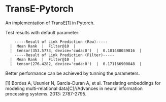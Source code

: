 # TransE-Pytorch
An implementation of TransE[1] in Pytorch.

Test results with default parameter:

        -----Result of Link Prediction (Raw)-----
      |  Mean Rank  |  Filter@10  |
      |  tensor(353.5773, device='cuda:0')  |  0.101488039816  |
        -----Result of Link Prediction (Filter)-----
      |  Mean Rank  |  Filter@10  |
      |  tensor(276.4282, device='cuda:0')  |  0.171166900848  |

Better performance can be achieved by tunning the parameters.

[1] Bordes A, Usunier N, Garcia-Duran A, et al. Translating embeddings for modeling multi-relational data[C]//Advances in neural information processing systems. 2013: 2787-2795.
